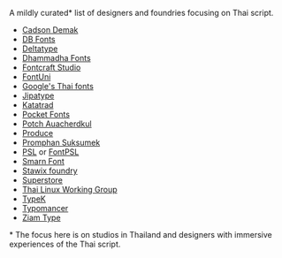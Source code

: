 A mildly curated\* list of designers and foundries focusing on Thai script. 

 - [Cadson Demak](https://fonts.cadsondemak.com/)
 - [DB Fonts](https://www.dbfont.biz/fontsample.php)
 - [Deltatype](https://deltaty.pe/fonts/)
 - [Dhammadha Fonts](https://www.dhammadha.com/fonts)
 - [Fontcraft Studio](https://www.fontcraftstudio.com/)
 - [FontUni](https://fontuni.com/)
 - [Google's Thai fonts](https://fonts.google.com/?subset=thai&noto.script=Thai)
 - [Jipatype](https://www.jipatype.com/home)
 - [Katatrad](https://www.katatrad.com/thai-font/)
 - [Pocket Fonts](https://pocketfonts.com/)
 - [Potch Auacherdkul](https://potch.xyz/)
 - [Produce](www.producebkk.com)
 - [Promphan Suksumek](https://boom-promphans.com/)
 - [PSL](http://www.fontpsl.com/webpage/myfont/index.php) or [FontPSL](http://www.psl.mundesigns.com/)
 - [Smarn Font](https://smarnfont.net/)
 - [Stawix foundry](https://stawix.com/font/)
 - [Superstore](http://www.superstorefont.com/)
 - [Thai Linux Working Group](https://linux.thai.net/projects/fonts-tlwg)
 - [TypeK](https://www.facebook.com/TypekFoundry/)
 - [Typomancer](https://typomancer.com/)
 - [Ziam Type](https://www.facebook.com/Ziamtype)

\* The focus here is on studios in Thailand and designers with immersive experiences of the Thai script.
